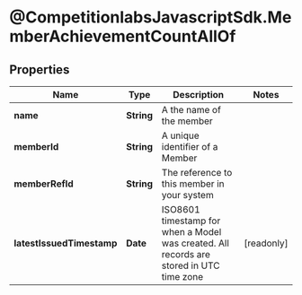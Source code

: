 # @CompetitionlabsJavascriptSdk.MemberAchievementCountAllOf

## Properties

Name | Type | Description | Notes
------------ | ------------- | ------------- | -------------
**name** | **String** | A the name of the member | 
**memberId** | **String** | A unique identifier of a Member | 
**memberRefId** | **String** | The reference to this member in your system | 
**latestIssuedTimestamp** | **Date** | ISO8601 timestamp for when a Model was created. All records are stored in UTC time zone | [readonly] 


